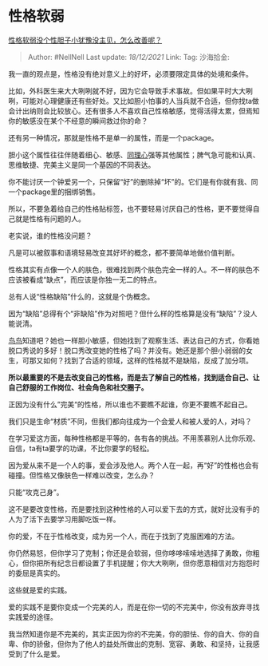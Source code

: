 # 性格软弱
[性格软弱没个性胆子小犹豫没主见，怎么改善呢？](https://www.zhihu.com/question/38555974/answer/2274909971)

> Author: #NellNell
> Last update: *18/12/2021*
> Link:
> Tag:
> 沙海拾金:

我一直的观点是，性格没有绝对意义上的好坏，必须要限定具体的处境和条件。

比如，外科医生来大大咧咧就不好，因为它会导致手术事故。但如果平时大大咧咧，可能对心理健康还有些好处。又比如胆小怕事的人当兵就不合适，但你找ta做会计出纳则会比较放心。还有很多人不喜欢自己性格敏感，觉得活得太累，但焉知你的敏感没在某个不经意的瞬间救过你的命？

还有另一种情况，那就是性格不是单一的属性，而是一个package。

胆小这个属性往往伴随着细心、敏感、[同理心](https://www.zhihu.com/search?q=%E5%90%8C%E7%90%86%E5%BF%83&search_source=Entity&hybrid_search_source=Entity&hybrid_search_extra=%7B%22sourceType%22%3A%22answer%22%2C%22sourceId%22%3A2274909971%7D)强等其他属性；脾气急可能和认真、思维敏捷、完美主义是同一个基因的不同表达。

你不能讨厌一个钟爱另一个，只保留“好”的删除掉“坏”的。它们是有你就有我、同一个package里的捆绑销售。

所以，不要急着给自己的性格贴标签，也不要轻易讨厌自己的性格，更不要觉得自己就是性格有问题的人。

老实说，谁的性格没问题？

凡是可以被叙事和语境轻易改变其好坏的概念，都不要简单地做价值判断。

性格其实有点像一个人的肤色，很难找到两个肤色完全一样的人。不一样的肤色不应该被看成“缺点”，而应该是你独一无二的特点。

总有人说“性格缺陷”什么的，这就是个伪概念。

因为“缺陷”总得有个“非缺陷”作为对照吧？但什么样的性格算是没有“缺陷”？没人能说清。

[鸟鸟](https://www.zhihu.com/search?q=%E9%B8%9F%E9%B8%9F&search_source=Entity&hybrid_search_source=Entity&hybrid_search_extra=%7B%22sourceType%22%3A%22answer%22%2C%22sourceId%22%3A2274909971%7D)知道吧？她也一样胆小敏感，但她找到了观察生活、表达自己的方式，你看她脱口秀说的多好！脱口秀改变她的性格了吗？并没有。她还是那个胆小弱弱的女生，可那又如何？找到了合适的领域，这样的性格就不是缺陷，反成了加分项。

**所以最重要的不是去改变自己的性格，而是去了解自己的性格，找到适合自己、让自己舒服的工作岗位、社会角色和社交圈子。**

正因为没有什么”完美“的性格，所以谁也不要瞧不起谁，你更不要瞧不起自己。

我们只是生命“材质”不同，但我们都向往成为一个会爱人和被人爱的人，对吗？

在学习爱这方面，每种性格都是平等的，各有各的挑战。不用羡慕别人比你乐观、自信，ta有ta要学的功课，不比你要学的轻松。

因为爱从来不是一个人的事，爱会涉及他人。两个人在一起，再“好”的性格也会有碰撞。但性格又像肤色一样难以改变，怎么办？

只能“攻克己身”。

这不是要改变性格，而是要找到这种性格的人可以爱下去的方式，就好比没有手的人为了活下去要学习用脚吃饭一样。

你的爱，不在于性格改变，成为另一个人，而在于找到了克服困难的方法。

你仍然易怒，但你学习了克制；你还是会软弱，但你哆哆嗦嗦地选择了勇敢，你粗心，但你把所有纪念日都设置了手机提醒；你大大咧咧，但你愿意相信对方抱怨时的委屈是真实的。

这些就是爱的实践。

爱的实践不是要你变成一个完美的人，而是在你一切的不完美中，你没有放弃寻找实践爱的途径。

我当然知道你是不完美的，其实正因为你的不完美，你的胆怯、你的自大、你的自卑、你的骄傲，但你为了他人的益处所做出的克制、宽容、勇敢、和坚持，让我感受到了什么是爱。

